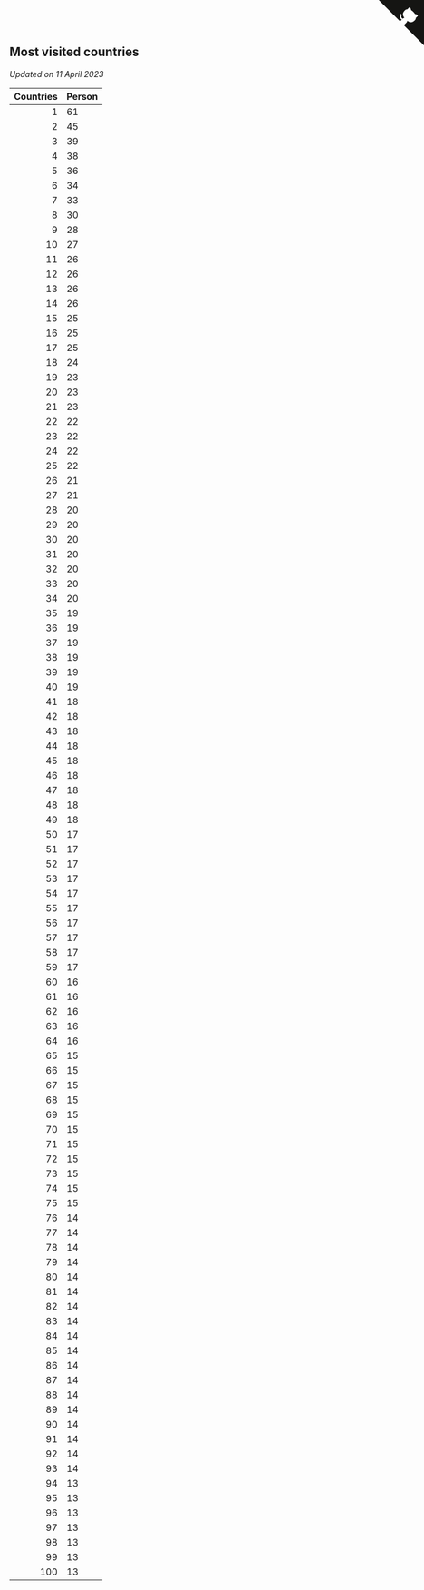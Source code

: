 ## Most visited countries

*Updated on 11 April 2023*

| Countries | Person |
| ---: | :--- |
| 1 | 61 | [Ron van Bruchem](https://www.worldcubeassociation.org/persons/2003BRUC01) |
| 2 | 45 | [Hanneke Rijks](https://www.worldcubeassociation.org/persons/2008RIJK01) |
| 3 | 39 | [Anders Larsson](https://www.worldcubeassociation.org/persons/2003LARS01) |
| 4 | 38 | [Clément Cherblanc](https://www.worldcubeassociation.org/persons/2014CHER05) |
| 5 | 36 | [Niko Ronkainen](https://www.worldcubeassociation.org/persons/2010RONK01) |
| 6 | 34 | [Arnaud van Galen](https://www.worldcubeassociation.org/persons/2006GALE01) |
| 7 | 33 | [István Kocza](https://www.worldcubeassociation.org/persons/2005KOCZ01) |
| 8 | 30 | [Finn Ickler](https://www.worldcubeassociation.org/persons/2012ICKL01) |
| 9 | 28 | [Philippe Schwartz](https://www.worldcubeassociation.org/persons/2018SCHW02) |
| 10 | 27 | [Erik Akkersdijk](https://www.worldcubeassociation.org/persons/2005AKKE01) |
| 11 | 26 | [Zoé de Moffarts](https://www.worldcubeassociation.org/persons/2010MOFF02) |
| 12 | 26 | [Mats Valk](https://www.worldcubeassociation.org/persons/2007VALK01) |
| 13 | 26 | [Reto Bubendorf](https://www.worldcubeassociation.org/persons/2012BUBE01) |
| 14 | 26 | [Philippe Virouleau](https://www.worldcubeassociation.org/persons/2008VIRO01) |
| 15 | 25 | [Jan Bentlage](https://www.worldcubeassociation.org/persons/2010BENT01) |
| 16 | 25 | [Bence Barát](https://www.worldcubeassociation.org/persons/2008BARA01) |
| 17 | 25 | [Ting Sheng Bao Yang](https://www.worldcubeassociation.org/persons/2008BAOY01) |
| 18 | 24 | [Olivér Perge](https://www.worldcubeassociation.org/persons/2007PERG01) |
| 19 | 23 | [Feliks Zemdegs](https://www.worldcubeassociation.org/persons/2009ZEMD01) |
| 20 | 23 | [Ivan Lew Yi Wen (刘义文)](https://www.worldcubeassociation.org/persons/2012WENI01) |
| 21 | 23 | [Sébastien Auroux](https://www.worldcubeassociation.org/persons/2008AURO01) |
| 22 | 22 | [Sanio Kasumovic](https://www.worldcubeassociation.org/persons/2009KASU01) |
| 23 | 22 | [Kacper Paweł Dworak](https://www.worldcubeassociation.org/persons/2020DWOR01) |
| 24 | 22 | [Milán Baticz](https://www.worldcubeassociation.org/persons/2005BATI01) |
| 25 | 22 | [Tobias Peter](https://www.worldcubeassociation.org/persons/2014PETE03) |
| 26 | 21 | [James Molloy](https://www.worldcubeassociation.org/persons/2011MOLL01) |
| 27 | 21 | [Nora Akkersdijk](https://www.worldcubeassociation.org/persons/2009CHRI03) |
| 28 | 20 | [Leon Schmidtchen](https://www.worldcubeassociation.org/persons/2010SCHM01) |
| 29 | 20 | [Simone Cantarelli](https://www.worldcubeassociation.org/persons/2012CANT02) |
| 30 | 20 | [Oscar Roth Andersen](https://www.worldcubeassociation.org/persons/2008ANDE02) |
| 31 | 20 | [Daniel Sheppard](https://www.worldcubeassociation.org/persons/2009SHEP01) |
| 32 | 20 | [Daniel Wallin](https://www.worldcubeassociation.org/persons/2013WALL03) |
| 33 | 20 | [Nevins Chan Pak Hoong (陈百鸿)](https://www.worldcubeassociation.org/persons/2010CHAN20) |
| 34 | 20 | [Konstantin Jaehne](https://www.worldcubeassociation.org/persons/2015JAEH01) |
| 35 | 19 | [AJ Nicholls](https://www.worldcubeassociation.org/persons/2015NICH04) |
| 36 | 19 | [Callum James Goodyear](https://www.worldcubeassociation.org/persons/2012GOOD02) |
| 37 | 19 | [Clément Gallet](https://www.worldcubeassociation.org/persons/2004GALL02) |
| 38 | 19 | [Lorenzo Vigani Poli](https://www.worldcubeassociation.org/persons/2007POLI01) |
| 39 | 19 | [Alexey Tsvetkov](https://www.worldcubeassociation.org/persons/2017TSVE02) |
| 40 | 19 | [Breandan Vallance](https://www.worldcubeassociation.org/persons/2007VALL01) |
| 41 | 18 | [Hunor Mogyorósi](https://www.worldcubeassociation.org/persons/2015MOGY01) |
| 42 | 18 | [François Courtès](https://www.worldcubeassociation.org/persons/2008COUR01) |
| 43 | 18 | [Matteo Dummar](https://www.worldcubeassociation.org/persons/2017DUMM01) |
| 44 | 18 | [Gábor Szabó](https://www.worldcubeassociation.org/persons/2005SZAB02) |
| 45 | 18 | [Sebastian Weyer](https://www.worldcubeassociation.org/persons/2010WEYE02) |
| 46 | 18 | [Filippo Brancaleoni](https://www.worldcubeassociation.org/persons/2008BRAN01) |
| 47 | 18 | [Ioannis Papadopoulos](https://www.worldcubeassociation.org/persons/2013PAPA01) |
| 48 | 18 | [Simone Ohler](https://www.worldcubeassociation.org/persons/2014OHLE01) |
| 49 | 18 | [Lars Vandenbergh](https://www.worldcubeassociation.org/persons/2003VAND01) |
| 50 | 17 | [Lir Ukaj](https://www.worldcubeassociation.org/persons/2016UKAJ01) |
| 51 | 17 | [Joey Gouly](https://www.worldcubeassociation.org/persons/2007GOUL01) |
| 52 | 17 | [Juliette Sébastien](https://www.worldcubeassociation.org/persons/2014SEBA01) |
| 53 | 17 | [Ton Dennenbroek](https://www.worldcubeassociation.org/persons/2003DENN01) |
| 54 | 17 | [Philipp Weyer](https://www.worldcubeassociation.org/persons/2010WEYE01) |
| 55 | 17 | [Antoine Cantin](https://www.worldcubeassociation.org/persons/2010CANT02) |
| 56 | 17 | [Cornelius Dieckmann](https://www.worldcubeassociation.org/persons/2009DIEC01) |
| 57 | 17 | [Jules Desjardin](https://www.worldcubeassociation.org/persons/2010DESJ01) |
| 58 | 17 | [Dániel Varga](https://www.worldcubeassociation.org/persons/2008VARG01) |
| 59 | 17 | [Jong-Ho Jeong (정종호)](https://www.worldcubeassociation.org/persons/2008JONG03) |
| 60 | 16 | [Callum Hales-Jepp](https://www.worldcubeassociation.org/persons/2012HALE01) |
| 61 | 16 | [Ming Zheng (郑鸣)](https://www.worldcubeassociation.org/persons/2009ZHEN11) |
| 62 | 16 | [Laura Ohrndorf](https://www.worldcubeassociation.org/persons/2009OHRN01) |
| 63 | 16 | [Nathaniel Berg](https://www.worldcubeassociation.org/persons/2012BERG04) |
| 64 | 16 | [Henrik Buus Aagaard](https://www.worldcubeassociation.org/persons/2006BUUS01) |
| 65 | 15 | [Sinpei Araki (荒木慎平)](https://www.worldcubeassociation.org/persons/2006ARAK01) |
| 66 | 15 | [Eddy Deturche](https://www.worldcubeassociation.org/persons/2014DETU01) |
| 67 | 15 | [Robert Yau](https://www.worldcubeassociation.org/persons/2009YAUR01) |
| 68 | 15 | [Maria Oey](https://www.worldcubeassociation.org/persons/2007OEYM01) |
| 69 | 15 | [Viktor Kalmar](https://www.worldcubeassociation.org/persons/2011KALM01) |
| 70 | 15 | [Tim Reynolds](https://www.worldcubeassociation.org/persons/2005REYN01) |
| 71 | 15 | [Daniel Vædele Egdal](https://www.worldcubeassociation.org/persons/2013EGDA01) |
| 72 | 15 | [Martin Vædele Egdal](https://www.worldcubeassociation.org/persons/2013EGDA02) |
| 73 | 15 | [Radu Făciu](https://www.worldcubeassociation.org/persons/2009FACI01) |
| 74 | 15 | [Alwin Rölz](https://www.worldcubeassociation.org/persons/2016ROLZ01) |
| 75 | 15 | [Matic Omulec](https://www.worldcubeassociation.org/persons/2010OMUL02) |
| 76 | 14 | [Kamil Przybylski](https://www.worldcubeassociation.org/persons/2016PRZY01) |
| 77 | 14 | [Arthur Garcin](https://www.worldcubeassociation.org/persons/2014GARC27) |
| 78 | 14 | [Ianis Costin Chele](https://www.worldcubeassociation.org/persons/2021CHEL01) |
| 79 | 14 | [Shelley Chang](https://www.worldcubeassociation.org/persons/2004CHAN04) |
| 80 | 14 | [Ilkyoo Choi (최일규)](https://www.worldcubeassociation.org/persons/2008CHOI04) |
| 81 | 14 | [Maxim Chechnev](https://www.worldcubeassociation.org/persons/2011CHEC01) |
| 82 | 14 | [Claude Cantin](https://www.worldcubeassociation.org/persons/2012CANT01) |
| 83 | 14 | [Jesús Masanet García](https://www.worldcubeassociation.org/persons/2004MASA01) |
| 84 | 14 | [Brúnó Bereczki](https://www.worldcubeassociation.org/persons/2008BERE01) |
| 85 | 14 | [Oleg Gritsenko](https://www.worldcubeassociation.org/persons/2011GRIT01) |
| 86 | 14 | [Wojciech Szatanowski](https://www.worldcubeassociation.org/persons/2011SZAT01) |
| 87 | 14 | [Ilya Tsiareshka](https://www.worldcubeassociation.org/persons/2012TERE01) |
| 88 | 14 | [Oliver Fritz](https://www.worldcubeassociation.org/persons/2014FRIT02) |
| 89 | 14 | [Sebastiano Tronto](https://www.worldcubeassociation.org/persons/2011TRON02) |
| 90 | 14 | [James Macdiarmid](https://www.worldcubeassociation.org/persons/2015MACD03) |
| 91 | 14 | [Gregor Billing](https://www.worldcubeassociation.org/persons/2012BILL01) |
| 92 | 14 | [Niki Placskó](https://www.worldcubeassociation.org/persons/2008PLAC01) |
| 93 | 14 | [Simone Santarsiero](https://www.worldcubeassociation.org/persons/2009SANT01) |
| 94 | 13 | [Michał Pleskowicz](https://www.worldcubeassociation.org/persons/2009PLES01) |
| 95 | 13 | [Wilhelm Kilders](https://www.worldcubeassociation.org/persons/2010KILD02) |
| 96 | 13 | [Michael Röhrer](https://www.worldcubeassociation.org/persons/2009ROHR01) |
| 97 | 13 | [Gianfranco Huanqui](https://www.worldcubeassociation.org/persons/2013HUAN29) |
| 98 | 13 | [Jernej Omulec](https://www.worldcubeassociation.org/persons/2010OMUL01) |
| 99 | 13 | [Bruno Vervoort](https://www.worldcubeassociation.org/persons/2011VERV01) |
| 100 | 13 | [Fabian Auroux](https://www.worldcubeassociation.org/persons/2009AURO01) |


<a href="https://github.com/JustinTimeCuber/wca_statistics" class="github-corner" aria-label="View source on Github"><svg width="80" height="80" viewBox="0 0 250 250" style="fill:#151513; color:#fff; position: absolute; top: 0; border: 0; right: 0;" aria-hidden="true"><path d="M0,0 L115,115 L130,115 L142,142 L250,250 L250,0 Z"></path><path d="M128.3,109.0 C113.8,99.7 119.0,89.6 119.0,89.6 C122.0,82.7 120.5,78.6 120.5,78.6 C119.2,72.0 123.4,76.3 123.4,76.3 C127.3,80.9 125.5,87.3 125.5,87.3 C122.9,97.6 130.6,101.9 134.4,103.2" fill="currentColor" style="transform-origin: 130px 106px;" class="octo-arm"></path><path d="M115.0,115.0 C114.9,115.1 118.7,116.5 119.8,115.4 L133.7,101.6 C136.9,99.2 139.9,98.4 142.2,98.6 C133.8,88.0 127.5,74.4 143.8,58.0 C148.5,53.4 154.0,51.2 159.7,51.0 C160.3,49.4 163.2,43.6 171.4,40.1 C171.4,40.1 176.1,42.5 178.8,56.2 C183.1,58.6 187.2,61.8 190.9,65.4 C194.5,69.0 197.7,73.2 200.1,77.6 C213.8,80.2 216.3,84.9 216.3,84.9 C212.7,93.1 206.9,96.0 205.4,96.6 C205.1,102.4 203.0,107.8 198.3,112.5 C181.9,128.9 168.3,122.5 157.7,114.1 C157.9,116.9 156.7,120.9 152.7,124.9 L141.0,136.5 C139.8,137.7 141.6,141.9 141.8,141.8 Z" fill="currentColor" class="octo-body"></path></svg></a><style>.github-corner:hover .octo-arm{animation:octocat-wave 560ms ease-in-out}@keyframes octocat-wave{0%,100%{transform:rotate(0)}20%,60%{transform:rotate(-25deg)}40%,80%{transform:rotate(10deg)}}@media (max-width:500px){.github-corner:hover .octo-arm{animation:none}.github-corner .octo-arm{animation:octocat-wave 560ms ease-in-out}}</style>

